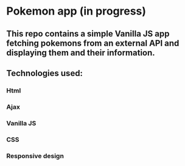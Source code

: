 # Pokemon app (in progress)
## This repo contains a simple Vanilla JS app fetching pokemons from an external API and displaying them and their information.
## Technologies used:
### Html
### Ajax
### Vanilla JS
### CSS
### Responsive design
